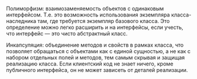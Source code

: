 Полиморфизм: взаимозаменяемость объектов с одинаковым интерфейсом. 
Т.е. это возможность использования экземпляра класса-наследника там, 
где требуется экземпляр базового класса. 
Это определение можно легко расширить и на интерфейсы, если учесть, 
что интерфейс — это чисто абстрактный класс.

Инкапсуляция: объединение методов и свойств в рамках класса, что позволяет обращаться с объектами как с единой сущностью, а не как с набором отдельных полей и методов, тем самым скрывая и защищая реализацию класса. Если клиентский код не знает ничего, кроме публичного интерфейса, он не может зависеть от деталей реализации.
